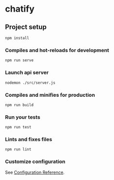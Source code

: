 # chatify

## Project setup
```
npm install
```

### Compiles and hot-reloads for development
```
npm run serve
```

### Launch api server
```
nodemon ./src/server.js
```

### Compiles and minifies for production
```
npm run build
```

### Run your tests
```
npm run test
```

### Lints and fixes files
```
npm run lint
```

### Customize configuration
See [Configuration Reference](https://cli.vuejs.org/config/).
